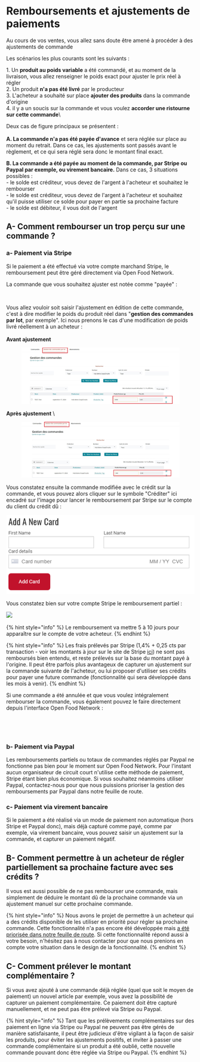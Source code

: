 # Remboursements et ajustements de paiements

Au cours de vos ventes, vous allez sans doute être amené à procéder à des ajustements de commande

Les scénarios les plus courants sont les suivants :

1\. Un **produit au poids variable** a été commandé, et au moment de la livraison, vous allez renseigner le poids exact pour ajuster le prix réel à régler\
2\. Un produit **n'a pas été livré** par le producteur\
3\. L'acheteur a souhaité sur place **ajouter des produits** dans la commande d'origine\
4\. il y a un soucis sur la commande et vous voulez **accorder une ristourne sur cette commande**\


Deux cas de figure principaux se présentent :\
\
**A. La commande n'a pas été payée d'avance** et sera réglée sur place au moment du retrait. Dans ce cas, les ajustements sont passés avant le règlement, et ce qui sera réglé sera donc le montant final exact.

**B. La commande a été payée au moment de la commande, par Stripe ou Paypal par exemple, ou virement bancaire.** Dans ce cas, 3 situations possibles :\
\- le solde est créditeur, vous devez de l'argent à l'acheteur et souhaitez le rembourser\
\- le solde est créditeur, vous devez de l'argent à l'acheteur et souhaitez qu'il puisse utiliser ce solde pour payer en partie sa prochaine facture\
\- le solde est débiteur, il vous doit de l'argent

## A- Comment rembourser un trop perçu sur une commande ?

### a- Paiement via Stripe

Si le paiement a été effectué via votre compte marchand Stripe, le remboursement peut être géré directement via Open Food Network.

La commande que vous souhaitez ajuster est notée comme "payée" :&#x20;

<figure><img src="../../.gitbook/assets/Commande_payé_edit.jpg" alt=""><figcaption></figcaption></figure>

Vous allez vouloir soit saisir l'ajustement en édition de cette commande, c'est à dire modifier le poids du produit réel dans "**gestion des commandes par lot**, par exemple". Ici nous prenons le cas d'une modification de poids livré réellement à un acheteur : \
\
**Avant ajustement**&#x20;

<figure><img src="../../.gitbook/assets/Gestion C_poids_edit.jpg" alt=""><figcaption></figcaption></figure>

**Après ajustement** \


<figure><img src="../../.gitbook/assets/Gestion C_poids2_edit.jpg" alt=""><figcaption></figcaption></figure>

Vous constatez ensuite la commande modifiée avec le crédit sur la commande, et vous pouvez alors cliquer sur le symbole "Créditer" ici encadré sur l'image pour lancer le remboursement par Stripe sur le compte du client du crédit dû :&#x20;

![](<../../.gitbook/assets/image (39).png>)

Vous constatez bien sur votre compte Stripe le remboursement partiel :&#x20;

![](<../../.gitbook/assets/image (88) (1).png>)

{% hint style="info" %}
Le remboursement va mettre 5 à 10 jours pour apparaître sur le compte de votre acheteur.
{% endhint %}

{% hint style="info" %}
Les frais prélevés par Stripe (1,4% + 0,25 cts par transaction - voir les montants à jour sur le site de Stripe [ici](https://stripe.com/fr/pricing)) ne sont pas remboursés bien entendu, et reste prélevés sur la base du montant payé à l'origine. Il peut être parfois plus avantageux de capturer un ajustement sur la commande suivante de l'acheteur, ou lui proposer d'utiliser ses crédits pour payer une future commande (fonctionnalité qui sera développée dans les mois à venir).
{% endhint %}

Si une commande a été annulée et que vous voulez intégralement rembourser la commande, vous également pouvez le faire directement depuis l'interface Open Food Network :&#x20;

<figure><img src="../../.gitbook/assets/Commande annulée_edit.jpg" alt=""><figcaption></figcaption></figure>

<figure><img src="../../.gitbook/assets/Commande annulée2.jpg" alt=""><figcaption></figcaption></figure>

### b- Paiement via Paypal

Les remboursements partiels ou totaux de commandes réglés par Paypal ne fonctionne pas bien pour le moment sur Open Food Network. Pour l'instant aucun organisateur de circuit court n'utilise cette méthode de paiement, Stripe étant bien plus économique. Si vous souhaitez néanmoins utiliser Paypal, contactez-nous pour que nous puissions prioriser la gestion des remboursements par Paypal dans notre feuille de route.

### c- Paiement via virement bancaire

Si le paiement a été réalisé via un mode de paiement non automatique (hors Stripe et Paypal donc), mais déjà capturé comme payé, comme par exemple, via virement bancaire, vous pouvez saisir un ajustement sur la commande, et capturer un paiement négatif.

## B- Comment permettre à  un acheteur de régler partiellement sa prochaine facture avec ses crédits ?

Il vous est aussi possible de ne pas rembourser une commande, mais simplement de déduire le montant dû de la prochaine commande via un ajustement manuel sur cette prochaine commande.

{% hint style="info" %}
Nous avons le projet de permettre à un acheteur qui a des crédits disponible de les utiliser en priorité pour régler sa prochaine commande. Cette fonctionnalité n'a pas encore été développée mais [a été priorisée dans notre feuille de route](https://community.openfoodnetwork.org/t/enable-customers-to-pay-partially-or-fully-with-their-credits/1211). Si cette fonctionnalité répond aussi à votre besoin, n'hésitez pas à nous contacter pour que nous prenions en compte votre situation dans le design de la fonctionnalité.
{% endhint %}

## C- Comment prélever le montant complémentaire ?

Si vous avez ajouté à une commande déjà réglée (quel que soit le moyen de paiement) un nouvel article par exemple, vous avez la possibilité de capturer un paiement complémentaire. Ce paiement doit être capturé manuellement, et ne peut pas être prélevé via Stripe ou Paypal.&#x20;

{% hint style="info" %}
Tant que les prélèvements complémentaires sur des paiement en ligne via Stripe ou Paypal ne peuvent pas être gérés de manière satisfaisante, il peut être judicieux d'être vigilant à la façon de saisir les produits, pour éviter les ajustements positifs, et inviter à passer une commande complémentaire si un produit a été oublié, cette nouvelle commande pouvant donc être réglée via Stripe ou Paypal.
{% endhint %}

